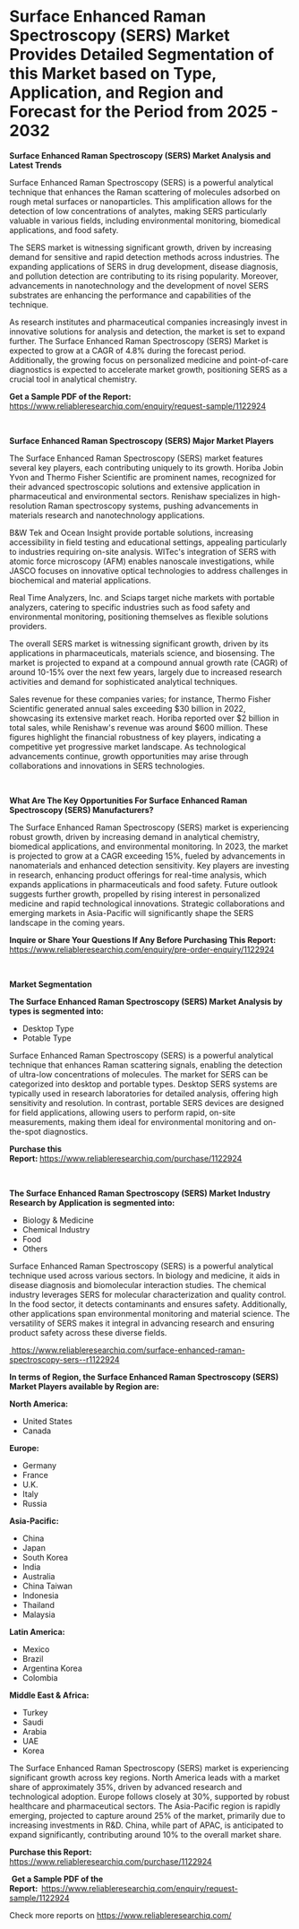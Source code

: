 <p><h1>Surface Enhanced Raman Spectroscopy (SERS) Market Provides Detailed Segmentation of this Market based on Type, Application, and Region and Forecast for the Period from 2025 - 2032</h1></p><p><strong>Surface Enhanced Raman Spectroscopy (SERS) Market Analysis and Latest Trends</strong></p>
<p><p>Surface Enhanced Raman Spectroscopy (SERS) is a powerful analytical technique that enhances the Raman scattering of molecules adsorbed on rough metal surfaces or nanoparticles. This amplification allows for the detection of low concentrations of analytes, making SERS particularly valuable in various fields, including environmental monitoring, biomedical applications, and food safety.</p><p>The SERS market is witnessing significant growth, driven by increasing demand for sensitive and rapid detection methods across industries. The expanding applications of SERS in drug development, disease diagnosis, and pollution detection are contributing to its rising popularity. Moreover, advancements in nanotechnology and the development of novel SERS substrates are enhancing the performance and capabilities of the technique.</p><p>As research institutes and pharmaceutical companies increasingly invest in innovative solutions for analysis and detection, the market is set to expand further. The Surface Enhanced Raman Spectroscopy (SERS) Market is expected to grow at a CAGR of 4.8% during the forecast period. Additionally, the growing focus on personalized medicine and point-of-care diagnostics is expected to accelerate market growth, positioning SERS as a crucial tool in analytical chemistry.</p></p>
<p><strong>Get a Sample PDF of the Report:&nbsp;</strong> <a href="https://www.reliableresearchiq.com/enquiry/request-sample/1122924?utm_campaign=2180&utm_medium=2&utm_source=Github&utm_content=ia&utm_term=03032025&utm_id=surface-enhanced-raman-spectroscopy-sers">https://www.reliableresearchiq.com/enquiry/request-sample/1122924</a></p>
<p>&nbsp;</p>
<p><strong>Surface Enhanced Raman Spectroscopy (SERS) Major Market Players</strong></p>
<p><p>The Surface Enhanced Raman Spectroscopy (SERS) market features several key players, each contributing uniquely to its growth. Horiba Jobin Yvon and Thermo Fisher Scientific are prominent names, recognized for their advanced spectroscopic solutions and extensive application in pharmaceutical and environmental sectors. Renishaw specializes in high-resolution Raman spectroscopy systems, pushing advancements in materials research and nanotechnology applications. </p><p>B&W Tek and Ocean Insight provide portable solutions, increasing accessibility in field testing and educational settings, appealing particularly to industries requiring on-site analysis. WITec's integration of SERS with atomic force microscopy (AFM) enables nanoscale investigations, while JASCO focuses on innovative optical technologies to address challenges in biochemical and material applications.</p><p>Real Time Analyzers, Inc. and Sciaps target niche markets with portable analyzers, catering to specific industries such as food safety and environmental monitoring, positioning themselves as flexible solutions providers.</p><p>The overall SERS market is witnessing significant growth, driven by its applications in pharmaceuticals, materials science, and biosensing. The market is projected to expand at a compound annual growth rate (CAGR) of around 10-15% over the next few years, largely due to increased research activities and demand for sophisticated analytical techniques.</p><p>Sales revenue for these companies varies; for instance, Thermo Fisher Scientific generated annual sales exceeding $30 billion in 2022, showcasing its extensive market reach. Horiba reported over $2 billion in total sales, while Renishaw's revenue was around $600 million. These figures highlight the financial robustness of key players, indicating a competitive yet progressive market landscape. As technological advancements continue, growth opportunities may arise through collaborations and innovations in SERS technologies.</p></p>
<p>&nbsp;</p>
<p><strong>What Are The Key Opportunities For Surface Enhanced Raman Spectroscopy (SERS) Manufacturers?</strong></p>
<p><p>The Surface Enhanced Raman Spectroscopy (SERS) market is experiencing robust growth, driven by increasing demand in analytical chemistry, biomedical applications, and environmental monitoring. In 2023, the market is projected to grow at a CAGR exceeding 15%, fueled by advancements in nanomaterials and enhanced detection sensitivity. Key players are investing in research, enhancing product offerings for real-time analysis, which expands applications in pharmaceuticals and food safety. Future outlook suggests further growth, propelled by rising interest in personalized medicine and rapid technological innovations. Strategic collaborations and emerging markets in Asia-Pacific will significantly shape the SERS landscape in the coming years.</p></p>
<p><strong>Inquire or Share Your Questions If Any Before Purchasing This Report:</strong> <a href="https://www.reliableresearchiq.com/enquiry/pre-order-enquiry/1122924?utm_campaign=2180&utm_medium=2&utm_source=Github&utm_content=ia&utm_term=03032025&utm_id=surface-enhanced-raman-spectroscopy-sers">https://www.reliableresearchiq.com/enquiry/pre-order-enquiry/1122924</a></p>
<p>&nbsp;</p>
<p><strong>Market Segmentation</strong></p>
<p><strong>The Surface Enhanced Raman Spectroscopy (SERS) Market Analysis by types is segmented into:</strong></p>
<p><ul><li>Desktop Type</li><li>Potable Type</li></ul></p>
<p><p>Surface Enhanced Raman Spectroscopy (SERS) is a powerful analytical technique that enhances Raman scattering signals, enabling the detection of ultra-low concentrations of molecules. The market for SERS can be categorized into desktop and portable types. Desktop SERS systems are typically used in research laboratories for detailed analysis, offering high sensitivity and resolution. In contrast, portable SERS devices are designed for field applications, allowing users to perform rapid, on-site measurements, making them ideal for environmental monitoring and on-the-spot diagnostics.</p></p>
<p><strong>Purchase this Report:&nbsp;</strong><a href="https://www.reliableresearchiq.com/purchase/1122924?utm_campaign=2180&utm_medium=2&utm_source=Github&utm_content=ia&utm_term=03032025&utm_id=surface-enhanced-raman-spectroscopy-sers">https://www.reliableresearchiq.com/purchase/1122924</a></p>
<p>&nbsp;</p>
<p><strong>The Surface Enhanced Raman Spectroscopy (SERS) Market Industry Research by Application is segmented into:</strong></p>
<p><ul><li>Biology & Medicine</li><li>Chemical Industry</li><li>Food</li><li>Others</li></ul></p>
<p><p>Surface Enhanced Raman Spectroscopy (SERS) is a powerful analytical technique used across various sectors. In biology and medicine, it aids in disease diagnosis and biomolecular interaction studies. The chemical industry leverages SERS for molecular characterization and quality control. In the food sector, it detects contaminants and ensures safety. Additionally, other applications span environmental monitoring and material science. The versatility of SERS makes it integral in advancing research and ensuring product safety across these diverse fields.</p></p>
<p><a href="https://www.reliableresearchiq.com/surface-enhanced-raman-spectroscopy-sers--r1122924?utm_campaign=2180&utm_medium=2&utm_source=Github&utm_content=ia&utm_term=03032025&utm_id=surface-enhanced-raman-spectroscopy-sers">&nbsp;https://www.reliableresearchiq.com/surface-enhanced-raman-spectroscopy-sers--r1122924</a></p>
<p><strong>In terms of Region, the Surface Enhanced Raman Spectroscopy (SERS) Market Players available by Region are:</strong></p>
<p>
    <p> <strong> North America: </strong>
        <ul>
            <li>United States</li>
            <li>Canada</li>
        </ul>
        </p> 
    <p> <strong> Europe: </strong>
        <ul>
            <li>Germany</li>
            <li>France</li>
            <li>U.K.</li>
            <li>Italy</li>
            <li>Russia</li>
        </ul>
        </p> 
    <p> <strong> Asia-Pacific: </strong>
        <ul>
            <li>China</li>
            <li>Japan</li>
            <li>South Korea</li>
            <li>India</li>
            <li>Australia</li>
            <li>China Taiwan</li>
            <li>Indonesia</li>
            <li>Thailand</li>
            <li>Malaysia</li>
        </ul>
        </p> 
    <p> <strong> Latin America: </strong>
        <ul>
            <li>Mexico</li>
            <li>Brazil</li>
            <li>Argentina Korea</li>
            <li>Colombia</li>
        </ul>
        </p> 
    <p> <strong> Middle East & Africa: </strong>
        <ul>
            <li>Turkey</li>
            <li>Saudi</li>
            <li>Arabia</li>
            <li>UAE</li>
            <li>Korea</li>
        </ul>
    </p>
    </p>
<p><p>The Surface Enhanced Raman Spectroscopy (SERS) market is experiencing significant growth across key regions. North America leads with a market share of approximately 35%, driven by advanced research and technological adoption. Europe follows closely at 30%, supported by robust healthcare and pharmaceutical sectors. The Asia-Pacific region is rapidly emerging, projected to capture around 25% of the market, primarily due to increasing investments in R&D. China, while part of APAC, is anticipated to expand significantly, contributing around 10% to the overall market share.</p></p>
<p><strong>Purchase this Report: </strong><a href="https://www.reliableresearchiq.com/purchase/1122924?utm_campaign=2180&utm_medium=2&utm_source=Github&utm_content=ia&utm_term=03032025&utm_id=surface-enhanced-raman-spectroscopy-sers">https://www.reliableresearchiq.com/purchase/1122924</a></p>
<p>&nbsp;<strong>Get a Sample PDF of the Report:&nbsp;&nbsp;</strong><a href="https://www.reliableresearchiq.com/enquiry/request-sample/1122924?utm_campaign=2180&utm_medium=2&utm_source=Github&utm_content=ia&utm_term=03032025&utm_id=surface-enhanced-raman-spectroscopy-sers">https://www.reliableresearchiq.com/enquiry/request-sample/1122924</a></p>
<p><strong></strong></p>
<p>Check more reports on <a href="https://www.reliableresearchiq.com/?utm_campaign=2180&utm_medium=2&utm_source=Github&utm_content=ia&utm_term=03032025&utm_id=surface-enhanced-raman-spectroscopy-sers">https://www.reliableresearchiq.com/</a></p>
